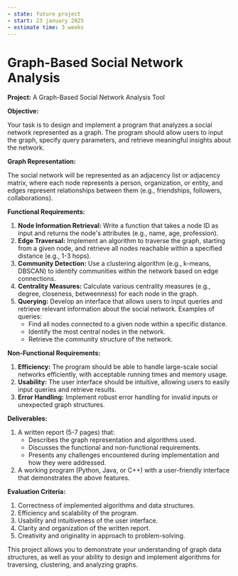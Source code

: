```yaml
---
- state: future project
- start: 23 january 2025
- estimate time: 3 weeks
---
```

# Graph-Based Social Network Analysis

**Project:** A Graph-Based Social Network Analysis Tool

**Objective:**

Your task is to design and implement a program that analyzes a social network represented as a graph. The program should allow users to input the graph, specify query parameters, and retrieve meaningful insights about the network.

**Graph Representation:**

The social network will be represented as an adjacency list or adjacency matrix, where each node represents a person, organization, or entity, and edges represent relationships between them (e.g., friendships, followers, 
collaborations).

**Functional Requirements:**

1. **Node Information Retrieval:** Write a function that takes a node ID as input and returns the node's attributes (e.g., name, age, profession).
2. **Edge Traversal:** Implement an algorithm to traverse the graph, starting from a given node, and retrieve all nodes reachable within a specified distance (e.g., 1-3 hops).
3. **Community Detection:** Use a clustering algorithm (e.g., k-means, DBSCAN) to identify communities within the network based on edge connections.
4. **Centrality Measures:** Calculate various centrality measures (e.g., degree, closeness, betweenness) for each node in the graph.
5. **Querying:** Develop an interface that allows users to input queries and retrieve relevant information about the social network. Examples of queries:
	* Find all nodes connected to a given node within a specific distance.
	* Identify the most central nodes in the network.
	* Retrieve the community structure of the network.

**Non-Functional Requirements:**

1. **Efficiency:** The program should be able to handle large-scale social networks efficiently, with acceptable running times and memory usage.
2. **Usability:** The user interface should be intuitive, allowing users to easily input queries and retrieve results.
3. **Error Handling:** Implement robust error handling for invalid inputs or unexpected graph structures.

**Deliverables:**

1. A written report (5-7 pages) that:
	* Describes the graph representation and algorithms used.
	* Discusses the functional and non-functional requirements.
	* Presents any challenges encountered during implementation and how they were addressed.
2. A working program (Python, Java, or C++) with a user-friendly interface that demonstrates the above features.

**Evaluation Criteria:**

1. Correctness of implemented algorithms and data structures.
2. Efficiency and scalability of the program.
3. Usability and intuitiveness of the user interface.
4. Clarity and organization of the written report.
5. Creativity and originality in approach to problem-solving.

This project allows you to demonstrate your understanding of graph data structures, as well as your ability to design and implement algorithms for traversing, clustering, and analyzing graphs.


